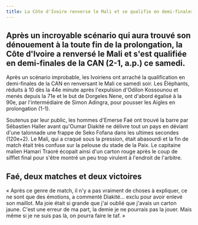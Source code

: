 ```yaml
---
title: La Côte d'Ivoire renverse le Mali et se qualifie en demi-finales de la CAN
---
```

## Après un incroyable scénario qui aura trouvé son dénouement à la toute fin de la prolongation, la Côte d'Ivoire a renversé le Mali et s'est qualifiée en demi-finales de la CAN (2-1, a.p.) ce samedi.

Après un scénario improbable, les Ivoiriens ont arraché la qualification en demi-finales de la CAN en renversant le Mali ce samedi soir. Les Éléphants, réduits à 10 dès la 44e minute après l'expulsion d'Odilon Kossounou et menés depuis la 71e et le but de Dorgeles Nene, ont d'abord égalisé à la 90e, par l'intermédiaire de Simon Adingra, pour pousser les Aigles en prolongation (1-1).

Soutenus par leur public, les hommes d'Emerse Faé ont trouvé la barre par Sébastien Haller avant qu'Oumar Diakité ne délivre tout un pays en déviant d'une talonnade une frappe de Seko Fofana dans les ultimes secondes (120e+2). Le Mali, qui a craqué sous la pression, était abasourdi et la fin de match était très confuse sur la pelouse du stade de la Paix. Le capitaine malien Hamari Traoré écopait ainsi d'un carton rouge après le coup de sifflet final pour s'être montré un peu trop virulent à l'endroit de l'arbitre.


## Faé, deux matches et deux victoires

« Après ce genre de match, il n'y a pas vraiment de choses à expliquer, ce ne sont que des émotions, a commenté Diakité... exclu pour avoir enlevé son maillot. Ma joie était si grande que j'ai oublié que j'avais un carton jaune. C'est une erreur de ma part, la demie je ne pourrais pas la jouer. Mais même si je ne suis pas là, on pourra faire le taf. »


